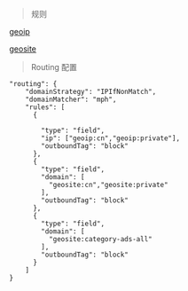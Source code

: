 >规则

[geoip](https://github.com/Loyalsoldier/v2ray-rules-dat/releases/latest/download/geoip.dat)

[geosite](https://github.com/Loyalsoldier/v2ray-rules-dat/releases/latest/download/geosite.dat)

>Routing 配置
```
"routing": {
    "domainStrategy": "IPIfNonMatch",
    "domainMatcher": "mph",
    "rules": [            
      {
       
        "type": "field",
        "ip": ["geoip:cn","geoip:private"],
        "outboundTag": "block"
      },
      {
        "type": "field",
        "domain": [
          "geosite:cn","geosite:private"
        ],
        "outboundTag": "block" 
      },
      {
        "type": "field",
        "domain": [
          "geosite:category-ads-all" 
        ],
        "outboundTag": "block"
      } 
    ]
}
```

